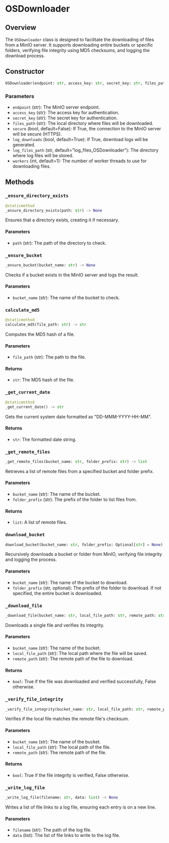 # OSDownloader

## Overview

The `OSDownloader` class is designed to facilitate the downloading of files from a MinIO server. It supports downloading entire buckets or specific folders, verifying file integrity using MD5 checksums, and logging the download process.

## Constructor

```python
OSDownloader(endpoint: str, access_key: str, secret_key: str, files_path: str, secure: bool = False, log_downloads: bool = True, log_files_path: str = "log_files_OSDownloader", workers: int = 1)
```

### Parameters

- `endpoint` (str): The MinIO server endpoint.
- `access_key` (str): The access key for authentication.
- `secret_key` (str): The secret key for authentication.
- `files_path` (str): The local directory where files will be downloaded.
- `secure` (bool, default=False): If True, the connection to the MinIO server will be secure (HTTPS).
- `log_downloads` (bool, default=True): If True, download logs will be generated.
- `log_files_path` (str, default="log_files_OSDownloader"): The directory where log files will be stored.
- `workers` (int, default=1): The number of worker threads to use for downloading files.

## Methods

### `_ensure_directory_exists`

```python
@staticmethod
_ensure_directory_exists(path: str) -> None
```

Ensures that a directory exists, creating it if necessary.

#### Parameters

- `path` (str): The path of the directory to check.

### `_ensure_bucket`

```python
_ensure_bucket(bucket_name: str) -> None
```

Checks if a bucket exists in the MinIO server and logs the result.

#### Parameters

- `bucket_name` (str): The name of the bucket to check.

### `calculate_md5`

```python
@staticmethod
calculate_md5(file_path: str) -> str
```

Computes the MD5 hash of a file.

#### Parameters

- `file_path` (str): The path to the file.

#### Returns

- `str`: The MD5 hash of the file.

### `_get_current_date`

```python
@staticmethod
_get_current_date() -> str
```

Gets the current system date formatted as "DD-MMM-YYYY-HH-MM".

#### Returns

- `str`: The formatted date string.

### `_get_remote_files`

```python
_get_remote_files(bucket_name: str, folder_prefix: str) -> list
```

Retrieves a list of remote files from a specified bucket and folder prefix.

#### Parameters

- `bucket_name` (str): The name of the bucket.
- `folder_prefix` (str): The prefix of the folder to list files from.

#### Returns

- `list`: A list of remote files.

### `download_bucket`

```python
download_bucket(bucket_name: str, folder_prefix: Optional[str] = None) -> None
```

Recursively downloads a bucket or folder from MinIO, verifying file integrity and logging the process.

#### Parameters

- `bucket_name` (str): The name of the bucket to download.
- `folder_prefix` (str, optional): The prefix of the folder to download. If not specified, the entire bucket is downloaded.

### `_download_file`

```python
_download_file(bucket_name: str, local_file_path: str, remote_path: str) -> bool
```

Downloads a single file and verifies its integrity.

#### Parameters

- `bucket_name` (str): The name of the bucket.
- `local_file_path` (str): The local path where the file will be saved.
- `remote_path` (str): The remote path of the file to download.

#### Returns

- `bool`: True if the file was downloaded and verified successfully, False otherwise.

### `_verify_file_integrity`

```python
_verify_file_integrity(bucket_name: str, local_file_path: str, remote_path: str) -> bool
```

Verifies if the local file matches the remote file's checksum.

#### Parameters

- `bucket_name` (str): The name of the bucket.
- `local_file_path` (str): The local path of the file.
- `remote_path` (str): The remote path of the file.

#### Returns

- `bool`: True if the file integrity is verified, False otherwise.

### `_write_log_file`

```python
_write_log_file(filename: str, data: list) -> None
```

Writes a list of file links to a log file, ensuring each entry is on a new line.

#### Parameters

- `filename` (str): The path of the log file.
- `data` (list): The list of file links to write to the log file.
